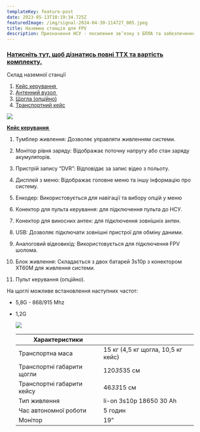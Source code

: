 ```yaml
---
templateKey: feature-post
date: 2023-05-13T10:19:34.725Z
featuredImage: /img/signal-2024-04-30-114727_005.jpeg
title: Наземна станція для FPV
description: Призначення НСУ - посилення зв’язку з БПЛА та забезпечення безпеки оператора.
---
```

### <a href="https://drive.google.com/file/d/1nZrIeBLhkmqJeqc4jdbpWjJrcfD4ryI3/view?usp=share_link">**Натисніть тут, щоб дізнатись повні ТТХ та вартість комплекту.**</a>

Склад наземної станції

<!--StartFragment-->

1. [Кейс керування ](https://docs.google.com/presentation/d/1mCN8lVhOvBasJM3ePwr4ZqAkH83bk-APeQ_pgSAVUx4/edit#slide=id.p2)
2. [Антенний вузол ](https://docs.google.com/presentation/d/1mCN8lVhOvBasJM3ePwr4ZqAkH83bk-APeQ_pgSAVUx4/edit#slide=id.p3)
3. [Щогла (опційно)](https://docs.google.com/presentation/d/1mCN8lVhOvBasJM3ePwr4ZqAkH83bk-APeQ_pgSAVUx4/edit#slide=id.p4)
4. [Транспортний кейс](https://docs.google.com/presentation/d/1mCN8lVhOvBasJM3ePwr4ZqAkH83bk-APeQ_pgSAVUx4/edit#slide=id.p4)

<!--EndFragment-->



![](/img/0075.png)

**[Кейс керування ](https://docs.google.com/presentation/d/1mCN8lVhOvBasJM3ePwr4ZqAkH83bk-APeQ_pgSAVUx4/edit#slide=id.p2)**

<!--StartFragment-->

1. Тумблер живлення: Дозволяє управляти живленням системи.

2. Монітор рівня заряду: Відображає поточну напругу або стан заряду акумуляторів.

3. Пристрій запису “DVR”: Відповідає за запис відео з польоту.

4. Дисплей з меню: Відображає головне меню та іншу інформацію про систему.

5. Енкодер: Використовується для навігації та вибору опцій у меню

6. Конектор для пульта керування: для підключення пульта до НСУ.

7. Конектор для виносних антен: для підключення зовнішніх антен.

8. USB: Дозволяє підключати зовнішні пристрої для обміну даними.

9. Аналоговий відеовихід: Використовується для підключення FPV шолома.

10. Блок живлення: Складається з двох батарей 3s10p з конектором XT60М для живлення системи.

11. Пульт керування (опційно).



<!--EndFragment-->

<!--EndFragment-->

На щоглі можливе встановлення наступних частот:

* 5,8G - 868/915 Mhz
* 1,2G

  ![](/img/signal-2024-04-30-114727_006.jpeg)

  | Характеристики             |                                    |
  | -------------------------- | ---------------------------------- |
  | Транспортна маса           | 15 кг (4,5 кг щогла, 10,5 кг кейс) |
  | Транспортні габарити щогли | 120*35*35 см                       |
  | Транспортні габарити кейсу | 46*33*15 см                        |
  | Тип живлення               | li-on 3s10p 18650 30 Ah            |
  | Час автономної роботи      | 5 годин                            |
  | Монітор                    | 19”                                |